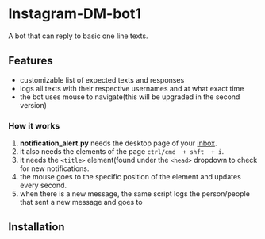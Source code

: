 # Instagram-DM-bot1
A bot that can reply to basic one line texts.

## Features

- customizable list of expected texts and responses
- logs all texts with their respective usernames and at what exact time
- the bot uses mouse to navigate(this will be upgraded in the second version)


### How it works
1. **notification_alert.py** needs the desktop page of your [inbox](https://www.instagram.com/direct/inbox/).
2. it also needs the elements of the page ```ctrl/cmd  + shft  + i```.
3. it needs the ```<title>``` element(found under the ```<head>``` dropdown to check for new notifications.
4. the mouse goes to the specific position of the element and updates every second. 
5. when there is a new message, the same script logs the person/people that sent a new message and goes to 

## Installation
